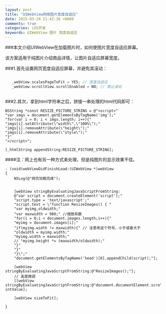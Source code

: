 ```yaml
---
layout: post
title: "UIWebView网络图片宽度自适应"
date: 2015-03-29 21:42:36 +0800
comments: true
categories: iOS开发
keywords: UIWebView 图片 宽度自适应
---
```

###本文介绍UIWebView在加载图片时，如何使图片宽度自适应屏幕。

<!--more-->

该方案适用于纯图片介绍商品详情，让图片自适应屏幕宽度。

###1.首先设置网页宽度自适应屏幕，并避免其滚动：

``` Objective-c

   _webView.scalesPageToFit = YES; // 宽度自适应
   _webView.scrollView.scrollEnabled = NO; // 禁止滚动
   
```

###2.其次，拿到html字符串之后，拼接一串处理的html代码即可：
```
NSString *const RESIZE_PICTURE_STRING = @"<script>"
"var imgs = document.getElementsByTagName('img');"
"for(var i = 0; i < imgs.length; i++){"
"imgs[i].setAttribute(\"width\",\"100%\");"
"imgs[i].removeAttribute(\"height\");"
"imgs[i].removeAttribute(\"style\");"
"}"
"</script>";
```

```
[_htmlString appendString:RESIZE_PICTURE_STRING];
```

####注：网上也有另一种方式来处理，但是纯图片的显示效果不佳。

```
- (void)webViewDidFinishLoad:(UIWebView *)webView
{
	NSLog(@"网页加载完成");
	
	
	[webView stringByEvaluatingJavaScriptFromString:
	@"var script = document.createElement('script');"
	"script.type = 'text/javascript';"
	"script.text = \"function ResizeImages() { "
	"var myimg,oldwidth;"
	"var maxwidth = 980;" //缩放系数
	"for(i = 0;i < document.images.length;i++){"
	"myimg = document.images[i];"
	"if(myimg.width != maxwidth){" // 注意改这个符号，小于或者大于
	"oldwidth = myimg.width;"
	"myimg.width = maxwidth;"
	// "myimg.height *= (maxwidth/oldwidth);"
	"}"
	"}"
	"}\";"
	"document.getElementsByTagName('head')[0].appendChild(script);"];
	
	[webView stringByEvaluatingJavaScriptFromString:@"ResizeImages();"];
	// 高度微调
	[[webView stringByEvaluatingJavaScriptFromString:@"document.documentElement.scrollHeight"] intValue];
	
	[webView sizeToFit];

}
```